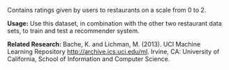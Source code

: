 Contains ratings given by users to restaurants on a scale from 0 to 2.<p> </p><b>Usage:</b> Use this dataset, in combination with the other two restaurant data sets, to train and test a recommender system. <p> </p><b>Related Research:</b> Bache, K. and Lichman, M. (2013). UCI Machine Learning Repository <a href="http://archive.ics.uci.edu/ml">http://archive.ics.uci.edu/ml</a>. Irvine, CA: University of California, School of Information and Computer Science.